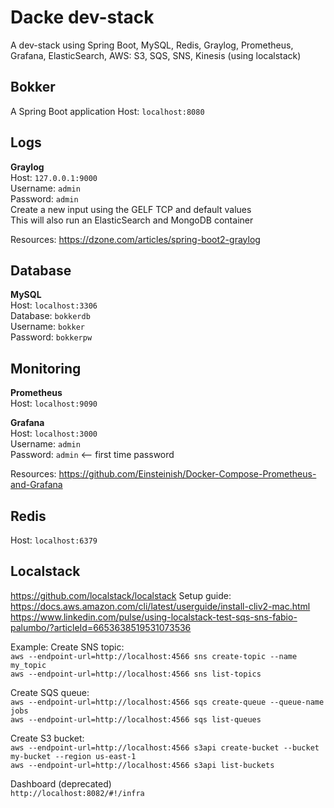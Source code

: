 # Dacke dev-stack
A dev-stack using Spring Boot, MySQL, Redis, Graylog, Prometheus, Grafana, ElasticSearch, 
AWS: S3, SQS, SNS, Kinesis (using localstack)

## Bokker
A Spring Boot application
Host: `localhost:8080`

## Logs

**Graylog**  
Host: `127.0.0.1:9000`  
Username: `admin`  
Password: `admin`  
Create a new input using the GELF TCP and default values  
This will also run an ElasticSearch and MongoDB container

Resources: https://dzone.com/articles/spring-boot2-graylog

## Database

**MySQL**  
Host: `localhost:3306`  
Database: `bokkerdb`  
Username: `bokker`  
Password: `bokkerpw`   

## Monitoring
**Prometheus**    
Host: `localhost:9090`  

**Grafana**  
Host: `localhost:3000`  
Username: `admin`  
Password: `admin` <-- first time password
    
Resources: https://github.com/Einsteinish/Docker-Compose-Prometheus-and-Grafana  

## Redis ##
Host: `localhost:6379`

## Localstack
https://github.com/localstack/localstack
Setup guide: https://docs.aws.amazon.com/cli/latest/userguide/install-cliv2-mac.html
https://www.linkedin.com/pulse/using-localstack-test-sqs-sns-fabio-palumbo/?articleId=6653638519531073536

Example:
Create SNS topic:  
`aws --endpoint-url=http://localhost:4566 sns create-topic --name my_topic`    
`aws --endpoint-url=http://localhost:4566 sns list-topics`  

Create SQS queue:  
`aws --endpoint-url=http://localhost:4566 sqs create-queue --queue-name jobs`  
`aws --endpoint-url=http://localhost:4566 sqs list-queues`  

Create S3 bucket:  
`aws --endpoint-url=http://localhost:4566 s3api create-bucket --bucket my-bucket --region us-east-1`   
`aws --endpoint-url=http://localhost:4566 s3api list-buckets`  

Dashboard (deprecated)  
`http://localhost:8082/#!/infra`
